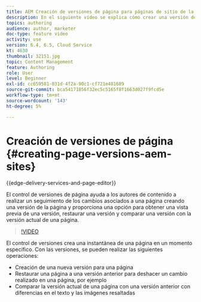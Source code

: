 ```yaml
---
title: AEM Creación de versiones de página para páginas de sitio de la
description: En el siguiente vídeo se explica cómo crear una versión de página, obtener una vista previa, restaurar una versión de página y comparar la versión de la página actual con una versión de página guardada.
topics: authoring
audience: author, marketer
doc-type: feature video
activity: use
version: 6.4, 6.5, Cloud Service
kt: 4630
thumbnail: 32151.jpg
topic: Content Management
feature: Authoring
role: User
level: Beginner
exl-id: cc659581-031d-4f2a-90c1-cf721e481689
source-git-commit: bca54171856f32ec5c5165f8f1663d027f9fcd5e
workflow-type: tm+mt
source-wordcount: '143'
ht-degree: 5%

---
```


# Creación de versiones de página {#creating-page-versions-aem-sites}

{{edge-delivery-services-and-page-editor}}

El control de versiones de página ayuda a los autores de contenido a realizar un seguimiento de los cambios asociados a una página creando una versión de la página y proporciona una opción para obtener una vista previa de una versión, restaurar una versión y comparar una versión con la versión actual de una página.

>[!VIDEO](https://video.tv.adobe.com/v/32151?quality=12&learn=on)

El control de versiones crea una instantánea de una página en un momento específico. Con las versiones, se pueden realizar las siguientes operaciones:
* Creación de una nueva versión para una página
* Restaurar una página a una versión anterior para deshacer un cambio realizado en una página, por ejemplo
* Comparar la versión actual de una página con una versión anterior con diferencias en el texto y las imágenes resaltadas
